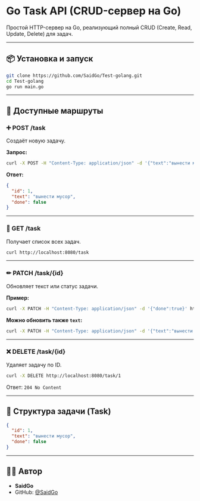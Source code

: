 # Go Task API (CRUD-сервер на Go)

Простой HTTP-сервер на Go, реализующий полный CRUD (Create, Read, Update, Delete) для задач.

---

## 📦 Установка и запуск

```bash
git clone https://github.com/SaidGo/Test-golang.git
cd Test-golang
go run main.go
```

---

## 🔗 Доступные маршруты

### ➕ POST /task
Создаёт новую задачу.

**Запрос:**
```bash
curl -X POST -H "Content-Type: application/json" -d '{"text":"вынести мусор"}' http://localhost:8080/task
```

**Ответ:**
```json
{
  "id": 1,
  "text": "вынести мусор",
  "done": false
}
```

---

### 📖 GET /task
Получает список всех задач.

```bash
curl http://localhost:8080/task
```

---

### ✏ PATCH /task/{id}
Обновляет текст или статус задачи.

**Пример:**
```bash
curl -X PATCH -H "Content-Type: application/json" -d '{"done":true}' http://localhost:8080/task/1
```

**Можно обновить также `text`:**
```bash
curl -X PATCH -H "Content-Type: application/json" -d '{"text":"вынести бутылки"}' http://localhost:8080/task/1
```

---

### ❌ DELETE /task/{id}
Удаляет задачу по ID.

```bash
curl -X DELETE http://localhost:8080/task/1
```

Ответ: `204 No Content`

---

## 📌 Структура задачи (Task)

```json
{
  "id": 1,
  "text": "вынести мусор",
  "done": false
}
```

---

## 👨‍💻 Автор

- **SaidGo**
- GitHub: [@SaidGo](https://github.com/SaidGo)